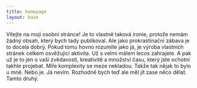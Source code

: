```yaml
---
title: homepage
layout: base
---
```

Vítejte na mojí osobní stránce! Je to vlastně taková ironie, protože nemám žádný obsah, který bych tady publikoval. Ale jako prokrastinační zábava je to docela dobrý. Pokud tomu hovno rozumíte jako já, je výroba vlastních stránek celkem osvěžující aktivita. Už s velmi málem lecos zahrajete. A pak už je to jen o vaší zvědavosti, kreativitě a množství času, který jste ochotní takhle projebat. Míře komplexity se meze nekladou. Takže tak nějak to bylo u mně. Nebo je. Já nevím. Rozhodně bych teď ale měl jít zase něco dělat. Tamto druhý.
